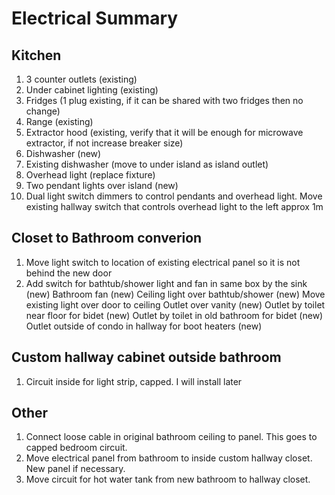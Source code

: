 # Electrical Summary

## Kitchen

1. 3 counter outlets (existing)
2. Under cabinet lighting (existing)
3. Fridges (1 plug existing, if it can be shared with two fridges then no change)
4. Range (existing)
5. Extractor hood (existing, verify that it will be enough for microwave extractor, if not increase breaker size)
6. Dishwasher (new)
7. Existing dishwasher (move to under island as island outlet)
8. Overhead light (replace fixture)
9. Two pendant lights over island (new)
10. Dual light switch dimmers to control pendants and overhead light. Move existing hallway switch that controls overhead light to the left approx 1m

## Closet to Bathroom converion

1. Move light switch to location of existing electrical panel so it is not behind the new door
2. Add switch for bathtub/shower light and fan in same box by the sink (new)
Bathroom fan (new)
Ceiling light over bathtub/shower (new)
Move existing light over door to ceiling
Outlet over vanity (new)
Outlet by toilet near floor for bidet (new)
Outlet by toilet in old bathroom for bidet (new)
Outlet outside of condo in hallway for boot heaters (new)

## Custom hallway cabinet outside bathroom

1. Circuit inside for light strip, capped. I will install later

## Other

1. Connect loose cable in original bathroom ceiling to panel. This goes to capped bedroom circuit.
2. Move electrical panel from bathroom to inside custom hallway closet. New panel if necessary.
3. Move circuit for hot water tank from new bathroom to hallway closet.
